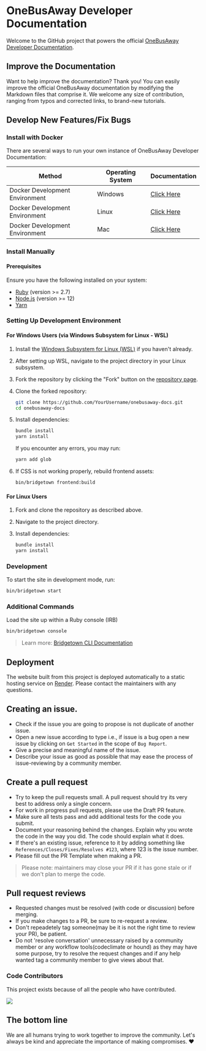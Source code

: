 # OneBusAway Developer Documentation

Welcome to the GitHub project that powers the official [OneBusAway Developer Documentation](http://developer.onebusaway.org).

## Improve the Documentation

Want to help improve the documentation? Thank you! You can easily improve the official OneBusAway documentation by modifying the Markdown files that comprise it. We welcome any size of contribution, ranging from typos and corrected links, to brand-new tutorials.

## Develop New Features/Fix Bugs


### Install with Docker
There are several ways to run your own instance of OneBusAway Developer Documentation:

| Method | Operating System | Documentation |
| --- | --- | --- |
| Docker Development Environment | Windows | [Click Here](Docker.md#windows) |
| Docker Development Environment | Linux | [Click Here](Docker.md#linux) |
| Docker Development Environment | Mac | [Click Here](Docker.md#macos) |

### Install Manually

#### Prerequisites

Ensure you have the following installed on your system:

- [Ruby](https://www.ruby-lang.org/en/downloads/) (version >= 2.7)
- [Node.js](https://nodejs.org) (version >= 12)
- [Yarn](https://yarnpkg.com)

### Setting Up Development Environment

#### For Windows Users (via Windows Subsystem for Linux - WSL)

1. Install the [Windows Subsystem for Linux (WSL)](https://gorails.com/setup/windows/10) if you haven't already.
2. After setting up WSL, navigate to the project directory in your Linux subsystem.
3. Fork the repository by clicking the "Fork" button on the [repository page](https://github.com/OneBusAway/onebusaway-docs).
4. Clone the forked repository:

    ```sh
    git clone https://github.com/YourUsername/onebusaway-docs.git
    cd onebusaway-docs
    ```

5. Install dependencies:

    ```sh
    bundle install
    yarn install
    ```

    If you encounter any errors, you may run:

    ```sh
    yarn add glob
    ```

6. If CSS is not working properly, rebuild frontend assets:

    ```sh
    bin/bridgetown frontend:build
    ```

#### For Linux Users

1. Fork and clone the repository as described above.
2. Navigate to the project directory.
3. Install dependencies:

    ```sh
    bundle install
    yarn install
    ```

### Development

To start the site in development mode, run:

```sh
bin/bridgetown start
```

### Additional Commands

Load the site up within a Ruby console (IRB)

```sh
bin/bridgetown console
```

> Learn more: [Bridgetown CLI Documentation](https://www.bridgetownrb.com/docs/command-line-usage)

## Deployment

The website built from this project is deployed automatically to a static hosting service on [Render](https://www.render.com). Please contact the maintainers with any questions.
## Creating an issue.

- Check if the issue you are going to propose is not duplicate of another issue.
- Open a new issue according to type i.e., if issue is a bug open a new issue by clicking on `Get Started` in the scope of `Bug Report`.
- Give a precise and meaningful name of the issue.
- Describe your issue as good as possible that may ease the process of issue-reviewing by a community member.

## Create a pull request

- Try to keep the pull requests small. A pull request should try its very best to address only a single concern.
- For work in progress pull requests, please use the Draft PR feature.
- Make sure all tests pass and add additional tests for the code you submit.
- Document your reasoning behind the changes. Explain why you wrote the code in the way you did. The code should explain what it does.
- If there's an existing issue, reference to it by adding something like `References/Closes/Fixes/Resolves #123`, where 123 is the issue number. 
- Please fill out the PR Template when making a PR.

> Please note: maintainers may close your PR if it has gone stale or if we don't plan to merge the code.

## Pull request reviews
- Requested changes must be resolved (with code or discussion) before merging.
- If you make changes to a PR, be sure to re-request a review.
- Don't repeadetely tag someone(may be it is not the right time to review your PR), be patient.
- Do not 'resolve conversation' unnecessary raised by a community member or any workflow tools(codeclimate or hound) as they may have some purpose, try to resolve the request changes and if any help wanted tag a community member to give views about that.


### Code Contributors

This project exists because of all the people who have contributed.

<a href="https://github.com/OneBusAway/onebusaway-docs/graphs/contributors">
  <img src="https://contrib.rocks/image?repo=OneBusAway/onebusaway-docs" />
</a>


## The bottom line

We are all humans trying to work together to improve the community. Let's always be kind and appreciate the importance of making compromises. ❤️


